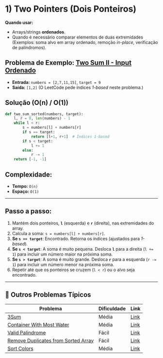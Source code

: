 # 1) Two Pointers (Dois Ponteiros)
**Quando usar:**

* Arrays/strings **ordenados**.
* Quando é necessário comparar elementos de duas extremidades (Exemplos: soma alvo em array ordenado, remoção *in-place*, verificação de palíndromos).

## Problema de Exemplo: [Two Sum II - Input Ordenado](https://leetcode.com/problems/two-sum-ii-input-array-is-sorted/)

* **Entrada:** `numbers = [2,7,11,15]`, `target = 9`
* **Saída:** `[1,2]` (O LeetCode pede índices *1-based* neste problema.)

## Solução (O(n) / O(1))

```python
def two_sum_sorted(numbers, target):
    l, r = 0, len(numbers) - 1
    while l < r:
        s = numbers[l] + numbers[r]
        if s == target:
            return [l+1, r+1]  # Índices 1-based
        if s < target:
            l += 1
        else:
            r -= 1
    return [-1, -1]

```

## Complexidade:

* **Tempo:** `O(n)`
* **Espaço:** `O(1)`

---

## Passo a passo:

1.  Mantém dois ponteiros, **`l`** (esquerda) e **`r`** (direita), nas extremidades do array.
2.  Calcula a soma: `s = numbers[l] + numbers[r]`.
3.  **Se `s == target`**: Encontrado. Retorna os índices (ajustados para *1-based*).
4.  **Se `s < target`**: A soma é muito pequena. Desloca **`l`** para a direita (`l += 1`) para incluir um número maior na próxima soma.
5.  **Se `s > target`**: A soma é muito grande. Desloca **`r`** para a esquerda (`r -= 1`) para incluir um número menor na próxima soma.
6.  Repetir até que os ponteiros se cruzem (`l < r`) ou o alvo seja encontrado.

---

## 🎯 Outros Problemas Típicos

| Problema | Dificuldade | Link |
|----------|-------------|------|
| [3Sum](https://leetcode.com/problems/3sum/) | Média | [Link](https://leetcode.com/problems/3sum/) |
| [Container With Most Water](https://leetcode.com/problems/container-with-most-water/) | Média | [Link](https://leetcode.com/problems/container-with-most-water/) |
| [Valid Palindrome](https://leetcode.com/problems/valid-palindrome/) | Fácil | [Link](https://leetcode.com/problems/valid-palindrome/) |
| [Remove Duplicates from Sorted Array](https://leetcode.com/problems/remove-duplicates-from-sorted-array/) | Fácil | [Link](https://leetcode.com/problems/remove-duplicates-from-sorted-array/) |
| [Sort Colors](https://leetcode.com/problems/sort-colors/) | Média | [Link](https://leetcode.com/problems/sort-colors/) |
